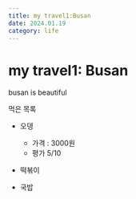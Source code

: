 ```yaml
---
title: my travel1:Busan
date: 2024.01.19
category: life
---
```


# my travel1: Busan

busan is beautiful

먹은 목록

- 오뎅

  - 가격 : 3000원
  - 평가 5/10

- 떡볶이
- 국밥
